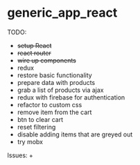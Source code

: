 # generic_app_react

TODO:
+ ~~setup React~~
+ ~~react router~~
+ ~~wire up components~~
+ redux
+ restore basic functionality
+ prepare data with products
+ grab a list of products via ajax
+ redux with firebase for authentication
+ refactor to custom css
+ remove item from the cart
+ btn to clear cart
+ reset filtering
+ disable adding items that are greyed out
+ try mobx

Issues:
+ 

